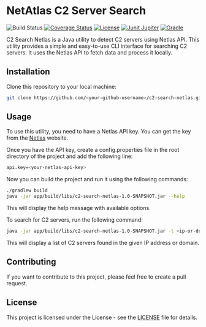 # NetAtlas C2 Server Search

![Build Status](https://img.shields.io/github/actions/workflow/status/michael2to3/c2-search-netlas/build.yml?branch=main)
[![Coverage Status](https://img.shields.io/codecov/c/github/michael2to3/c2-search-netlas?style=flat-square)](https://codecov.io/gh/michael2to3/c2-search-netlas)
[![License](https://img.shields.io/github/license/michael2to3/pretty-caldav-politech-schedule?style=flat-square)](https://github.com/michael2to3/pretty-caldav-politech-schedule/blob/main/LICENSE)
[![Junit Jupiter](https://img.shields.io/badge/Junit-Jupiter-green?style=flat-square)](https://junit.org/junit5/)
[![Gradle](https://img.shields.io/badge/Gradle-blue?style=flat-square)](https://gradle.org/)

C2 Search Netlas is a Java utility to detect C2 servers using Netlas API. This utility provides a simple and easy-to-use CLI interface for searching C2 servers. It uses the Netlas API to fetch data and process it locally.

## Installation

Clone this repository to your local machine:
```bash
git clone https://github.com/<your-github-username>/c2-search-netlas.git
```

## Usage
To use this utility, you need to have a Netlas API key. You can get the key from the [Netlas](https://netlas.io/) website.

Once you have the API key, create a config.properties file in the root directory of the project and add the following line:
```bash
api.key=<your-netlas-api-key>
```
Now you can build the project and run it using the following commands:

```bash
./gradlew build
java -jar app/build/libs/c2-search-netlas-1.0-SNAPSHOT.jar --help
```

This will display the help message with available options.

To search for C2 servers, run the following command:
```bash
java -jar app/build/libs/c2-search-netlas-1.0-SNAPSHOT.jar -t <ip-or-domain> -p <port>
```

This will display a list of C2 servers found in the given IP address or domain.

## Contributing

If you want to contribute to this project, please feel free to create a pull request.
## License

This project is licensed under the License - see the [LICENSE](https://github.com/michael2to3/c2-search-netlas/blob/main/LICENSE) file for details.
